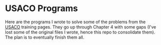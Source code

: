 # USACO Programs
Here are the programs I wrote to solve some of the problems from the [USACO](http://www.usaco.org/)
training pages. They go up through Chapter 4 with some gaps (I've lost some of the original files I
wrote, hence this repo to consolidate them). The plan is to eventually finish them all.
